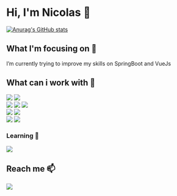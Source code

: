# Hi, I'm Nicolas 👋

[![Anurag's GitHub stats](https://github-readme-stats.vercel.app/api?username=englernicolas&hide=contribs,prs)](https://github.com/anuraghazra/github-readme-stats)

## What I'm focusing on 🔭

I’m currently trying to improve my skills on SpringBoot and VueJs

## What can i work with :briefcase:
  <img src="https://img.shields.io/badge/Java-ED8B00?style=for-the-badge&logo=java&logoColor=white"></img>
  <img src="https://img.shields.io/badge/Spring-6DB33F?style=for-the-badge&logo=spring&logoColor=white"></img>
  <br>
  <img src="https://img.shields.io/badge/JavaScript-323330?style=for-the-badge&logo=javascript&logoColor=F7DF1E"></img>
  <img src="https://img.shields.io/badge/Vue.js-35495E?style=for-the-badge&logo=vue.js&logoColor=4FC08D"></img>
  <img src="https://img.shields.io/badge/Bootstrap-563D7C?style=for-the-badge&logo=bootstrap&logoColor=white"></img>
  <br>
  <img src="https://img.shields.io/badge/HTML-239120?style=for-the-badge&logo=html5&logoColor=white"></img>
  <img src="https://img.shields.io/badge/CSS-239120?&style=for-the-badge&logo=css3&logoColor=white"></img>
  <br>
  <img src="https://img.shields.io/badge/MySQL-00000F?style=for-the-badge&logo=mysql&logoColor=white"></img>
  <img src="https://img.shields.io/badge/Git-F05032?style=for-the-badge&logo=git&logoColor=white"></img>
  
  ### Learning :seedling:
  <img src="https://img.shields.io/badge/Unity-100000?style=for-the-badge&logo=unity&logoColor=white"></img>
  
## Reach me :mailbox:

<a href="https://www.linkedin.com/in/nicolas-engler-175001189" target="_blank"><img src="https://img.shields.io/badge/LinkedIn-0077B5?style=for-the-badge&logo=linkedin&logoColor=white"></img></a>
